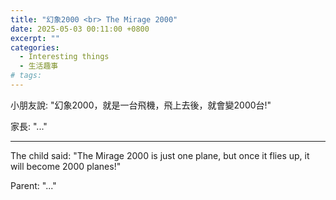```yaml
---
title: "幻象2000 <br> The Mirage 2000"
date: 2025-05-03 00:11:00 +0800
excerpt: ""
categories:
  - Interesting things
  - 生活趣事
# tags:
---
```


小朋友說: "幻象2000，就是一台飛機，飛上去後，就會變2000台!"

家長: "..."

---

The child said: "The Mirage 2000 is just one plane, but once it flies up, it will become 2000 planes!"

Parent: "..."

<!--
FB: 
Twitter:
-->
